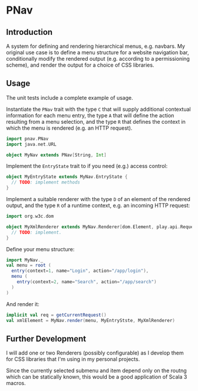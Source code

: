 # PNav

## Introduction
A system for defining and rendering hierarchical menus, e.g. navbars. My original
use case is to define a menu structure for a website navigation bar, conditionally
modify the rendered output (e.g. according to a permissioning scheme), and render
the output for a choice of CSS libraries.

## Usage
The unit tests include a complete example of usage.

Instantiate the `PNav` trait with the type `C` that will supply additional 
contextual information for each menu entry, the type `A` that will 
define the action resulting from a menu selection, and the type `R` that
defines the context in which the menu is rendered (e.g. an HTTP request).

```scala
import pnav.PNav
import java.net.URL

object MyNav extends PNav[String, Int]
```

Implement the `EntryState` trait to if you need (e.g.) access control:
```scala
object MyEntryState extends MyNav.EntryState {
  // TODO: implement methods
}
```

Implement a suitable renderer with the type `D` of an element of the rendered output,
and the type `R` of a runtime context, e.g. an incoming HTTP request:

```scala
import org.w3c.dom

object MyXmlRenderer extends MyNav.Renderer[dom.Element, play.api.Request[_]] {
  // TODO: implement.
}
```

Define your menu structure:
```scala
import MyNav._
val menu = root (
  entry(context=1, name="Login", action="/app/login"),
  menu (
    entry(context=2, name="Search", action="/app/search")
  )
)
```

And render it:
```scala
implicit val req = getCurrentRequest()
val xmlElement = MyNav.render(menu, MyEntryStste, MyXmlRenderer)
```

## Further Development
I will add one or two Renderers (possibly configurable) as I develop them 
for CSS libraries that I'm using in my personal projects.

Since the currently selected submenu and item depend only on the routng which
can be statically known, this would be a good application of Scala 3 macros.